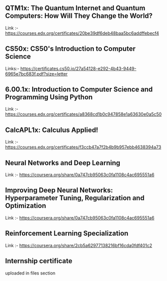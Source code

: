 ## QTM1x: The Quantum Internet and Quantum Computers: How Will They Change the World?

Link :- https://courses.edx.org/certificates/20be39df6deb48baa5bc6addffebecf4

## CS50x: CS50's Introduction to Computer Science

Links:- 
        https://certificates.cs50.io/27a54128-e292-4b43-9449-6965e7bc683f.pdf?size=letter
        
## 6.00.1x: Introduction to Computer Science and Programming Using Python

Link :- https://courses.edx.org/certificates/a8368cd1b0c947858e1a63630e0a5c50

## CalcAPL1x: Calculus Applied!

Link :-https://courses.edx.org/certificates/f3ccb47a7f2b4b9b957ebb4638394a73

## Neural Networks and Deep Learning

Link :- https://coursera.org/share/0a747cb95063c0fa1108c4ac695551a6

## Improving Deep Neural Networks: Hyperparameter Tuning, Regularization and Optimization

Link :- https://coursera.org/share/0a747cb95063c0fa1108c4ac695551a6

## Reinforcement Learning Specialization 

Link :- https://coursera.org/share/2cb5a62977138216bf16cda0fdf401c2

## Internship certificate

uploaded in files section
